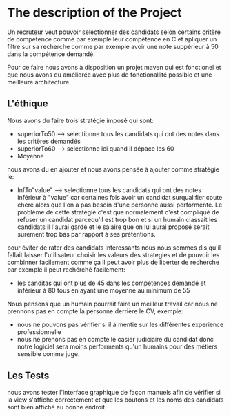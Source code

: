 The description of the Project
=================
Un recruteur veut pouvoir selectionner des candidats selon certains critère de compétence comme par exemple leur compétence en C et apliquer un filtre sur sa recherche comme par exemple avoir une note suppérieur à 50 dans la compétence demandé. &nbsp; 

Pour ce faire nous avons à disposition un projet maven qui est fonctionel et que nous avons du améliorée avec plus de fonctionallité possible et une meilleure architecture. &nbsp;
 &nbsp;
 
L'éthique
 -


Nous avons du faire trois stratégie imposé qui sont:
- superiorTo50 --> selectionne tous les candidats qui ont des notes dans les critères demandés 
- superiorTo60 --> selectionne ici quand il dépace les 60
- Moyenne

nous avons du en ajouter et nous avons pensée à ajouter comme stratégie le:
- InfTo"value" --> selectionne tous les candidats qui ont des notes inférieur à "value" car certaines fois avoir un candidat surqualifier coute chère alors que l'on à pas besoin d'une personne aussi performente. Le problème de cette stratégie c'est que normalement c'est compliqué de refuser un candidat parcequ'il est trop bon et si un humain classait les candidats il l'aurai gardé et le salaire que on lui aurai proposé serait surement trop bas par rapport à ses prétentions. &nbsp;

pour éviter de rater des candidats interessants nous nous sommes dis qu'il fallait laisser l'utilisateur choisir les valeurs des strategies et de pouvoir les combinner facilement comme ça il peut avoir plus de liberter de recherche par exemple il peut rechérché facilement:
- les canditas qui ont plus de 45 dans les compétences demandé et inférieur à 80 tous en ayant une moyenne au minimum de 55 &nbsp;

Nous pensons que un humain pourrait faire un meilleur travail car nous ne prennons pas en compte la personne derrière le CV, exemple:
- nous ne pouvons pas vérifier si il à mentie sur les différentes experience professionnelle
- nous ne prenons pas en compte le casier judiciaire du candidat donc notre logiciel sera moins performents qu'un humains pour des métiers sensible comme juge.


Les Tests
-
nous avons tester l'interface graphique de façon manuels afin de vérifier si la view s'affiche correctement et que les boutons et les noms des candidats sont bien affiché au bonne endroit.